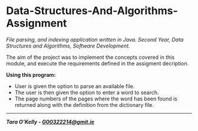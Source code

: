 # Data-Structures-And-Algorithms-Assignment
*File parsing, and indexing application written in Java. Second Year, Data Structures and Algorithms, Software Development.*

The aim of the project was to implement the concepts covered in this module, and execute the requirements defined in the assigment decription.

**Using this program:**

* User is given the option to parse an available file.
* The user is then given the option to enter a word to search.
* The page numbers of the pages where the word has been found is returned along with the definition from the dictionary file.

-----

__*Tara O'Kelly - G00322214@gmit.ie*__